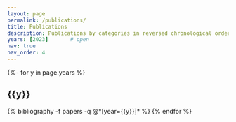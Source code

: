 ```yaml
---
layout: page
permalink: /publications/
title: Publications
description: Publications by categories in reversed chronological order.
years: [2023]       # open
nav: true
nav_order: 4
---
```

<!-- _pages/publications.md -->
<div class="publications">

{%- for y in page.years %}
  <h2 class="year">{{y}}</h2>
  {% bibliography -f papers -q @*[year={{y}}]* %}
{% endfor %}

</div>
